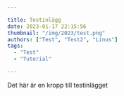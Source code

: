```yaml
---

title: Testinlägg
date: 2023-01-17 22:15:56
thumbnail: "/img/2023/test.png"
authors: ["Test", "Test2", "Linus"]
tags: 
  - "Test"
  - "Tutorial"

---
```

Det här är en kropp till testinlägget